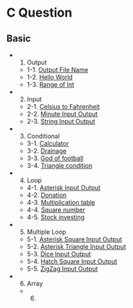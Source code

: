# C Question

## Basic
- 1. Output
    - 1-1. [Output File Name](https://github.com/Ubinquitous/TIL/blob/master/C/1.%EC%B6%9C%EB%A0%A5%ED%95%98%EA%B8%B0/File%20name.c)
    - 1-2. [Hello World](https://github.com/Ubinquitous/TIL/blob/master/C/1.%EC%B6%9C%EB%A0%A5%ED%95%98%EA%B8%B0/Hello%20World.c)
    - 1-3. [Range of Int](https://github.com/Ubinquitous/TIL/blob/master/C/1.%EC%B6%9C%EB%A0%A5%ED%95%98%EA%B8%B0/range%20of%20int.c)

- 2. Input
    - 2-1. [Celsius to Fahrenheit](https://github.com/Ubinquitous/TIL/blob/master/C/2.%EC%9E%85%EB%A0%A5%ED%95%98%EA%B8%B0/Celsius%20to%20Fahrenheit.c)
    - 2-2. [Minute Input Output](https://github.com/Ubinquitous/TIL/blob/master/C/2.%EC%9E%85%EB%A0%A5%ED%95%98%EA%B8%B0/MinuteIO.c)
    - 2-3. [String Input Output](https://github.com/Ubinquitous/TIL/blob/master/C/2.%EC%9E%85%EB%A0%A5%ED%95%98%EA%B8%B0/StringIO.c)

- 3. Conditional
    - 3-1. [Calculator](https://github.com/Ubinquitous/TIL/blob/master/C/3.%EC%A1%B0%EA%B1%B4%EB%AC%B8/Calculator.c)
    - 3-2. [Drainage](https://github.com/Ubinquitous/TIL/blob/master/C/3.%EC%A1%B0%EA%B1%B4%EB%AC%B8/Drainage.c)
    - 3-3. [God of football](https://github.com/Ubinquitous/TIL/blob/master/C/3.%EC%A1%B0%EA%B1%B4%EB%AC%B8/God%20of%20football.c)
    - 3-4. [Triangle condition](https://github.com/Ubinquitous/TIL/blob/master/C/3.%EC%A1%B0%EA%B1%B4%EB%AC%B8/Triangle%20term.c)

- 4. Loop
    - 4-1. [Asterisk Input Output](https://github.com/Ubinquitous/TIL/blob/master/C/4.%EB%B0%98%EB%B3%B5%EB%AC%B8/AsterIskIO.c)
    - 4-2. [Donation](https://github.com/Ubinquitous/TIL/blob/master/C/4.%EB%B0%98%EB%B3%B5%EB%AC%B8/Donation.c)
    - 4-3. [Multiplication table](https://github.com/Ubinquitous/TIL/blob/master/C/4.%EB%B0%98%EB%B3%B5%EB%AC%B8/Multiplication%20table.c)
    - 4-4. [Square number](https://github.com/Ubinquitous/TIL/blob/master/C/4.%EB%B0%98%EB%B3%B5%EB%AC%B8/Square%20number.c)
    - 4-5. [Stock investing](https://github.com/Ubinquitous/TIL/blob/master/C/4.%EB%B0%98%EB%B3%B5%EB%AC%B8/Stock%20investing.c)

- 5. Multiple Loop 
    - 5-1. [Asterisk Square Input Output](https://github.com/Ubinquitous/TIL/blob/master/C/5.%EB%8B%A4%EC%A4%91%EB%B0%98%EB%B3%B5%EB%AC%B8/Asterisk%20SquareIO.c)
    - 5-2. [Asterisk Triangle Input Output](https://github.com/Ubinquitous/TIL/blob/master/C/5.%EB%8B%A4%EC%A4%91%EB%B0%98%EB%B3%B5%EB%AC%B8/Asterisk%20TriangleIO.c)
    - 5-3. [Dice Input Output](https://github.com/Ubinquitous/TIL/blob/master/C/5.%EB%8B%A4%EC%A4%91%EB%B0%98%EB%B3%B5%EB%AC%B8/DiceIO.c)
    - 5-4. [Hatch Square Input Output](https://github.com/Ubinquitous/TIL/blob/master/C/5.%EB%8B%A4%EC%A4%91%EB%B0%98%EB%B3%B5%EB%AC%B8/Hatch%20SquareIO.c)
    - 5-5. [ZigZag Input Output](https://github.com/Ubinquitous/TIL/blob/master/C/5.%EB%8B%A4%EC%A4%91%EB%B0%98%EB%B3%B5%EB%AC%B8/ZigzagIO.c)

- 6. Array
    - 6.